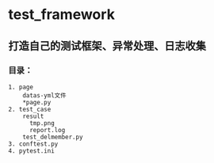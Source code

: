 # test_framework
## 打造自己的测试框架、异常处理、日志收集
### 目录：
    1. page
        datas-yml文件
        *page.py
    2. test_case
        result
          tmp.png
          report.log
        test_delmember.py
    3. conftest.py
    4. pytest.ini
